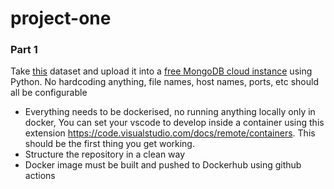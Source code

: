 # project-one

### Part 1

Take [this](http://openrecipes.s3.amazonaws.com/openrecipes.txt) dataset and upload it into a [free MongoDB cloud instance](https://www.mongodb.com/free-cloud-database) using Python. No hardcoding anything, file names, host names, ports, etc should all be configurable

  - Everything needs to be dockerised, no running anything locally only in docker, You can set your vscode to develop inside a container using this extension https://code.visualstudio.com/docs/remote/containers. This should be the first thing you get working.
  - Structure the repository in a clean way
  - Docker image must be built and pushed to Dockerhub using github actions

